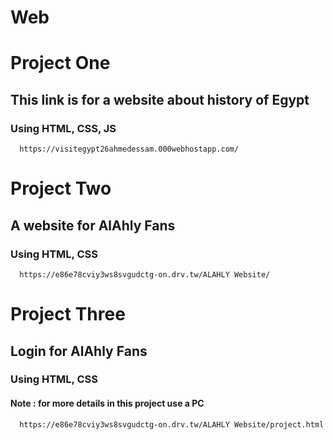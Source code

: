 # Web
####
####
# Project One
## This link is for a website about history of Egypt
### Using HTML, CSS, JS

      https://visitegypt26ahmedessam.000webhostapp.com/

# Project Two
## A website for AlAhly Fans
### Using HTML, CSS
      https://e86e78cviy3ws8svgudctg-on.drv.tw/ALAHLY Website/
      
      
      
# Project Three
## Login for AlAhly Fans
### Using HTML, CSS
#### Note : for more details in this project use a PC
      https://e86e78cviy3ws8svgudctg-on.drv.tw/ALAHLY Website/project.html
      
      

